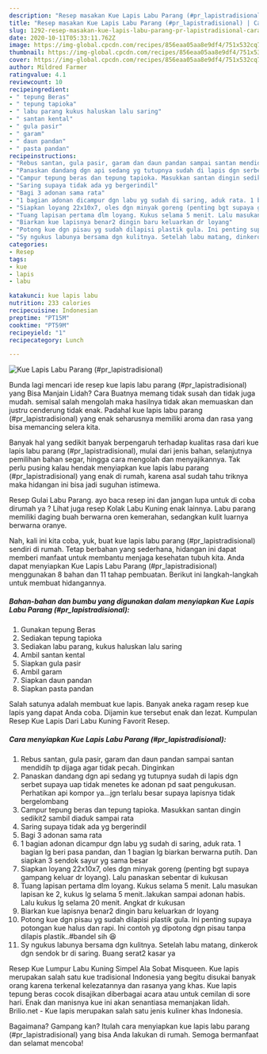 ```yaml
---
description: "Resep masakan Kue Lapis Labu Parang (#pr_lapistradisional) | Cara Bikin Kue Lapis Labu Parang (#pr_lapistradisional) Yang Enak Dan Lezat"
title: "Resep masakan Kue Lapis Labu Parang (#pr_lapistradisional) | Cara Bikin Kue Lapis Labu Parang (#pr_lapistradisional) Yang Enak Dan Lezat"
slug: 1292-resep-masakan-kue-lapis-labu-parang-pr-lapistradisional-cara-bikin-kue-lapis-labu-parang-pr-lapistradisional-yang-enak-dan-lezat
date: 2020-10-11T05:33:11.762Z
image: https://img-global.cpcdn.com/recipes/856eaa05aa8e9df4/751x532cq70/kue-lapis-labu-parang-pr_lapistradisional-foto-resep-utama.jpg
thumbnail: https://img-global.cpcdn.com/recipes/856eaa05aa8e9df4/751x532cq70/kue-lapis-labu-parang-pr_lapistradisional-foto-resep-utama.jpg
cover: https://img-global.cpcdn.com/recipes/856eaa05aa8e9df4/751x532cq70/kue-lapis-labu-parang-pr_lapistradisional-foto-resep-utama.jpg
author: Mildred Farmer
ratingvalue: 4.1
reviewcount: 10
recipeingredient:
- " tepung Beras"
- " tepung tapioka"
- " labu parang kukus haluskan lalu saring"
- " santan kental"
- " gula pasir"
- " garam"
- " daun pandan"
- " pasta pandan"
recipeinstructions:
- "Rebus santan, gula pasir, garam dan daun pandan sampai santan mendidih tp dijaga agar tidak pecah. Dinginkan"
- "Panaskan dandang dgn api sedang yg tutupnya sudah di lapis dgn serbet supaya uap tidak menetes ke adonan pd saat pengukusan. Perhatikan api kompor ya...jgn terlalu besar supaya lapisnya tidak bergelombang"
- "Campur tepung beras dan tepung tapioka. Masukkan santan dingin sedikit2 sambil diaduk sampai rata"
- "Saring supaya tidak ada yg bergerindil"
- "Bagi 3 adonan sama rata"
- "1 bagian adonan dicampur dgn labu yg sudah di saring, aduk rata. 1 bagian lg beri pasa pandan, dan 1 bagian lg biarkan berwarna putih. Dan siapkan 3 sendok sayur yg sama besar"
- "Siapkan loyang 22x10x7, oles dgn minyak goreng (penting bgt supaya gampang keluar dr loyang). Lalu panaskan sebentar di kukusan"
- "Tuang lapisan pertama dlm loyang. Kukus selama 5 menit. Lalu masukan lapisan ke 2, kukus lg selama 5 menit..lakukan sampai adonan habis. Lalu kukus lg selama 20 menit. Angkat dr kukusan"
- "Biarkan kue lapisnya benar2 dingin baru keluarkan dr loyang"
- "Potong kue dgn pisau yg sudah dilapisi plastik gula. Ini penting supaya potongan kue halus dan rapi. Ini contoh yg dipotong dgn pisau tanpa dilapis plastik..#bandel sih 😆"
- "Sy ngukus labunya bersama dgn kulitnya. Setelah labu matang, dinkerok dgn sendok br di saring. Buang serat2 kasar ya"
categories:
- Resep
tags:
- kue
- lapis
- labu

katakunci: kue lapis labu 
nutrition: 233 calories
recipecuisine: Indonesian
preptime: "PT15M"
cooktime: "PT59M"
recipeyield: "1"
recipecategory: Lunch

---
```



![Kue Lapis Labu Parang (#pr_lapistradisional)](https://img-global.cpcdn.com/recipes/856eaa05aa8e9df4/751x532cq70/kue-lapis-labu-parang-pr_lapistradisional-foto-resep-utama.jpg)

Bunda lagi mencari ide resep kue lapis labu parang (#pr_lapistradisional) yang Bisa Manjain Lidah? Cara Buatnya memang tidak susah dan tidak juga mudah. semisal salah mengolah maka hasilnya tidak akan memuaskan dan justru cenderung tidak enak. Padahal kue lapis labu parang (#pr_lapistradisional) yang enak seharusnya memiliki aroma dan rasa yang bisa memancing selera kita.

Banyak hal yang sedikit banyak berpengaruh terhadap kualitas rasa dari kue lapis labu parang (#pr_lapistradisional), mulai dari jenis bahan, selanjutnya pemilihan bahan segar, hingga cara mengolah dan menyajikannya. Tak perlu pusing kalau hendak menyiapkan kue lapis labu parang (#pr_lapistradisional) yang enak di rumah, karena asal sudah tahu triknya maka hidangan ini bisa jadi suguhan istimewa.

Resep Gulai Labu Parang. ayo baca resep ini dan jangan lupa untuk di coba dirumah ya ? Lihat juga resep Kolak Labu Kuning enak lainnya. Labu parang memiliki daging buah berwarna oren kemerahan, sedangkan kulit luarnya berwarna oranye.


Nah, kali ini kita coba, yuk, buat kue lapis labu parang (#pr_lapistradisional) sendiri di rumah. Tetap berbahan yang sederhana, hidangan ini dapat memberi manfaat untuk membantu menjaga kesehatan tubuh kita. Anda dapat menyiapkan Kue Lapis Labu Parang (#pr_lapistradisional) menggunakan 8 bahan dan 11 tahap pembuatan. Berikut ini langkah-langkah untuk membuat hidangannya.

<!--inarticleads1-->

##### Bahan-bahan dan bumbu yang digunakan dalam menyiapkan Kue Lapis Labu Parang (#pr_lapistradisional):

1. Gunakan  tepung Beras
1. Sediakan  tepung tapioka
1. Sediakan  labu parang, kukus haluskan lalu saring
1. Ambil  santan kental
1. Siapkan  gula pasir
1. Ambil  garam
1. Siapkan  daun pandan
1. Siapkan  pasta pandan


Salah satunya adalah membuat kue lapis. Banyak aneka ragam resep kue lapis yang dapat Anda coba. Dijamin kue tersebut enak dan lezat. Kumpulan Resep Kue Lapis Dari Labu Kuning Favorit Resep. 

<!--inarticleads2-->

##### Cara menyiapkan Kue Lapis Labu Parang (#pr_lapistradisional):

1. Rebus santan, gula pasir, garam dan daun pandan sampai santan mendidih tp dijaga agar tidak pecah. Dinginkan
1. Panaskan dandang dgn api sedang yg tutupnya sudah di lapis dgn serbet supaya uap tidak menetes ke adonan pd saat pengukusan. Perhatikan api kompor ya...jgn terlalu besar supaya lapisnya tidak bergelombang
1. Campur tepung beras dan tepung tapioka. Masukkan santan dingin sedikit2 sambil diaduk sampai rata
1. Saring supaya tidak ada yg bergerindil
1. Bagi 3 adonan sama rata
1. 1 bagian adonan dicampur dgn labu yg sudah di saring, aduk rata. 1 bagian lg beri pasa pandan, dan 1 bagian lg biarkan berwarna putih. Dan siapkan 3 sendok sayur yg sama besar
1. Siapkan loyang 22x10x7, oles dgn minyak goreng (penting bgt supaya gampang keluar dr loyang). Lalu panaskan sebentar di kukusan
1. Tuang lapisan pertama dlm loyang. Kukus selama 5 menit. Lalu masukan lapisan ke 2, kukus lg selama 5 menit..lakukan sampai adonan habis. Lalu kukus lg selama 20 menit. Angkat dr kukusan
1. Biarkan kue lapisnya benar2 dingin baru keluarkan dr loyang
1. Potong kue dgn pisau yg sudah dilapisi plastik gula. Ini penting supaya potongan kue halus dan rapi. Ini contoh yg dipotong dgn pisau tanpa dilapis plastik..#bandel sih 😆
1. Sy ngukus labunya bersama dgn kulitnya. Setelah labu matang, dinkerok dgn sendok br di saring. Buang serat2 kasar ya


Resep Kue Lumpur Labu Kuning Simpel Ala Sobat Misqueen. Kue lapis merupakan salah satu kue tradisional Indonesia yang begitu disukai banyak orang karena terkenal kelezatannya dan rasanya yang khas. Kue lapis tepung beras cocok disajikan diberbagai acara atau untuk cemilan di sore hari. Enak dan manisnya kue ini akan senantiasa memanjakan lidah. Brilio.net - Kue lapis merupakan salah satu jenis kuliner khas Indonesia. 

Bagaimana? Gampang kan? Itulah cara menyiapkan kue lapis labu parang (#pr_lapistradisional) yang bisa Anda lakukan di rumah. Semoga bermanfaat dan selamat mencoba!
